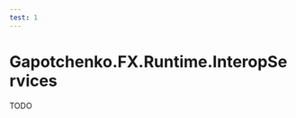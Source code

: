 ```yaml
---
test: 1
---
```


# Gapotchenko.FX.Runtime.InteropServices

<!--
<docmeta>
	<complexity>advanced</complexity>
</docmeta>
-->

TODO

